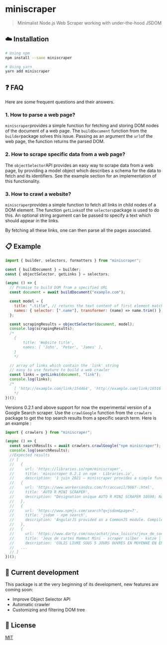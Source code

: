 # miniscraper

> Minimalist Node.js Web Scraper working with under-the-hood JSDOM

## :cloud: Installation

```sh
# Using npm
npm install --save miniscraper

# Using yarn
yarn add miniscraper
```

## :question: FAQ

Here are some frequent questions and their answers.

### 1. How to parse a web page?

`miniscraper`provides a simple function for fetching and storing DOM nodes of the document of a web page.
The `buildDocument` function from the `builder`package solves this issue. Passing as an argument the `url`of the web page,
the function returns the parsed DOM.

### 2. How to scrape specific data from a web page?

The `objectSelector`API provides an easy way to scrape data from a web page,
by providing a model object which describes a schema for the data to fetch and its identifiers.
See the example section for an implementation of this functionality.

### 3. How to crawl a website?

`miniscraper`provides a simple function to fetch all links in child nodes of a DOM element.
The function `getLinks`of the `selectors`package is used to do this.
An optional string argument can be passed to specify a text which should appear in the links.

By fetching all these links, one can then parse all the pages associated.

## :clipboard: Example

```js
import { builder, selectors, formatters } from "miniscraper";

const { buildDocument } = builder;
const { objectSelector, getLinks } = selectors;

(async () => {
  // Promise to build DOM from a specified URL
  const document = await buildDocument("example.com");

  const model = {
    title: ".title", // returns the text content of first element matching this selector
    names: { selector: [".name"], transformer: (name) => name.trim() }, // returns an array of the text content of all elements matching this selector and transforms the results with a callback function
  };

  const scrapingResults = objectSelector(document, model);
  console.log(scrapingResults);
  /*
    {
        title: 'Website title',
        names: [ 'John', 'Peter', 'James' ],
    }
    */

  // array of links which contain the 'link' string
  // easy to use feature to build a web crawler
  const links = getLinks(document, "link");
  console.log(links);
  /*
    [ 'http://example.com/link/154464', 'http://example.com/link/16516' ]
    */
})();
```

Versions 0.2.1 and above support for now the experimental version of a Google Search scraper. Use the `crawlGoogle` function from the `crawlers` package to get the top search results from a specific search term. Here is an example :

```js
import { crawlers } from "miniscraper";

(async () => {
  const searchResults = await crawlers.crawlGoogle("npm miniscraper");
  console.log(searchResults);
  //Expected results
  // [
  //   {
  //     url: 'https://libraries.io/npm/miniscraper',
  //     title: 'miniscraper 0.2.1 on npm - Libraries.io',
  //     description: '1 juin 2021 — miniscraper provides a simple function to fetch all links in child nodes of a DOM element. The function getLinks of the selectors package is ...'  },
  //   {
  //     url: 'https://www.workersandco.com/fr/accueil/9667-.html',
  //     title: 'AUTO R MINI SCRAPER',
  //     description: "Désignation unique AUTO R MINI SCRAPER 10590; Nom modèle AUTO R MINI SCRAPER; Référence modèle 10590; Marque SLICE; Pays d'origine CHINE ..."
  //   },
  //   {
  //     url: 'https://www.npmjs.com/search?q=jsdom&page=7',
  //     title: 'jsdom - npm search',
  //     description: 'AngularJS provided as a CommonJS module. Compiled with jsdom when running in Node. Useful for client-side apps built with Browserify and for testing AngularJS ...'
  //   },
  //   {
  //     url: 'https://www.darty.com/nav/achat/jeux_loisirs/jeux_de_societe/jeux_de_cartes/mammut_mini_scraper_silber_katze__MK1528090525.html',
  //     title: 'Jeux de cartes Mammut Mini - scraper silber - katze | Darty',
  //     description: 'COLIS LIVRE SOUS 5 JOURS OUVRES EN MOYENNE EN ENVOI SUIVI; Livraison en France Metropolitaine uniquement HORS Corse et DOM-TOM; Produit NEUF sous garantie ...'  },
  //   ...
  // ]
})();
```

## :dizzy: Current development

This package is at the very beginning of its development, new features are coming soon:

- Improve Object Selector API
- Automatic crawler
- Customizing and filtering DOM tree

## :scroll: License

[MIT][license]

[license]: /LICENSE
